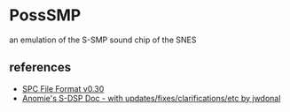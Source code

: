 # PossSMP

an emulation of the S-SMP sound chip of the SNES

## references

- [SPC File Format v0.30](http://snesmusic.org/files/spc_file_format.txt)
- [ Anomie's S-DSP Doc - with updates/fixes/clarifications/etc by jwdonal](https://www.romhacking.net/download/documents/191/)
